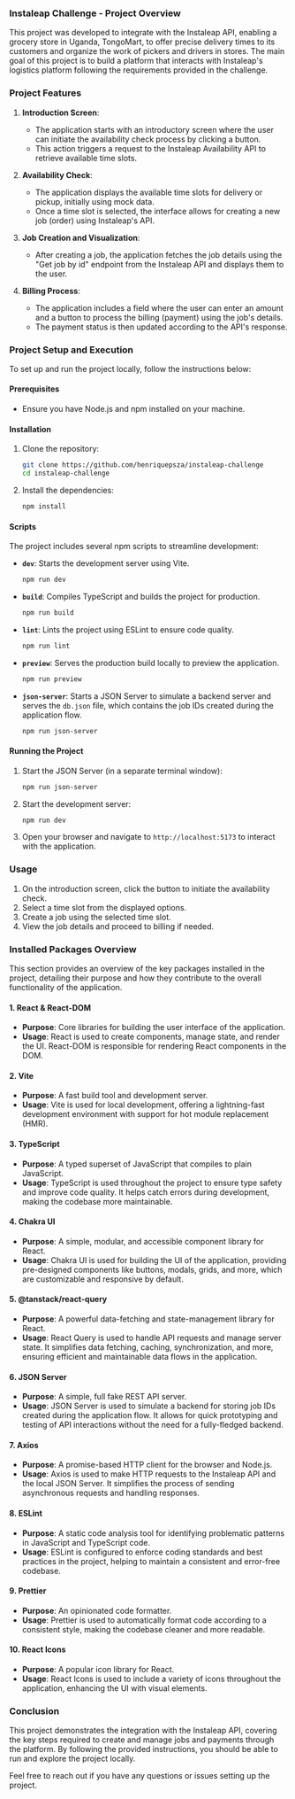 ### **Instaleap Challenge - Project Overview**

This project was developed to integrate with the Instaleap API, enabling a grocery store in Uganda, TongoMart, to offer precise delivery times to its customers and organize the work of pickers and drivers in stores. The main goal of this project is to build a platform that interacts with Instaleap's logistics platform following the requirements provided in the challenge.

### **Project Features**

1. **Introduction Screen**:
    - The application starts with an introductory screen where the user can initiate the availability check process by clicking a button.
    - This action triggers a request to the Instaleap Availability API to retrieve available time slots.

2. **Availability Check**:
    - The application displays the available time slots for delivery or pickup, initially using mock data.
    - Once a time slot is selected, the interface allows for creating a new job (order) using Instaleap's API.

3. **Job Creation and Visualization**:
    - After creating a job, the application fetches the job details using the "Get job by id" endpoint from the Instaleap API and displays them to the user.

4. **Billing Process**:
    - The application includes a field where the user can enter an amount and a button to process the billing (payment) using the job's details.
    - The payment status is then updated according to the API's response.

### **Project Setup and Execution**

To set up and run the project locally, follow the instructions below:

#### **Prerequisites**
- Ensure you have Node.js and npm installed on your machine.

#### **Installation**

1. Clone the repository:
   ```bash
   git clone https://github.com/henriquepsza/instaleap-challenge
   cd instaleap-challenge
   ```

2. Install the dependencies:
   ```bash
   npm install
   ```

#### **Scripts**

The project includes several npm scripts to streamline development:

- **`dev`**: Starts the development server using Vite.
  ```bash
  npm run dev
  ```

- **`build`**: Compiles TypeScript and builds the project for production.
  ```bash
  npm run build
  ```

- **`lint`**: Lints the project using ESLint to ensure code quality.
  ```bash
  npm run lint
  ```

- **`preview`**: Serves the production build locally to preview the application.
  ```bash
  npm run preview
  ```

- **`json-server`**: Starts a JSON Server to simulate a backend server and serves the `db.json` file, which contains the job IDs created during the application flow.
  ```bash
  npm run json-server
  ```

#### **Running the Project**

1. Start the JSON Server (in a separate terminal window):
   ```bash
   npm run json-server
   ```

2. Start the development server:
   ```bash
   npm run dev
   ```

3. Open your browser and navigate to `http://localhost:5173` to interact with the application.

### **Usage**

1. On the introduction screen, click the button to initiate the availability check.
2. Select a time slot from the displayed options.
3. Create a job using the selected time slot.
4. View the job details and proceed to billing if needed.

### **Installed Packages Overview**

This section provides an overview of the key packages installed in the project, detailing their purpose and how they contribute to the overall functionality of the application.

#### **1. React & React-DOM**
- **Purpose**: Core libraries for building the user interface of the application.
- **Usage**: React is used to create components, manage state, and render the UI. React-DOM is responsible for rendering React components in the DOM.

#### **2. Vite**
- **Purpose**: A fast build tool and development server.
- **Usage**: Vite is used for local development, offering a lightning-fast development environment with support for hot module replacement (HMR).

#### **3. TypeScript**
- **Purpose**: A typed superset of JavaScript that compiles to plain JavaScript.
- **Usage**: TypeScript is used throughout the project to ensure type safety and improve code quality. It helps catch errors during development, making the codebase more maintainable.

#### **4. Chakra UI**
- **Purpose**: A simple, modular, and accessible component library for React.
- **Usage**: Chakra UI is used for building the UI of the application, providing pre-designed components like buttons, modals, grids, and more, which are customizable and responsive by default.

#### **5. @tanstack/react-query**
- **Purpose**: A powerful data-fetching and state-management library for React.
- **Usage**: React Query is used to handle API requests and manage server state. It simplifies data fetching, caching, synchronization, and more, ensuring efficient and maintainable data flows in the application.

#### **6. JSON Server**
- **Purpose**: A simple, full fake REST API server.
- **Usage**: JSON Server is used to simulate a backend for storing job IDs created during the application flow. It allows for quick prototyping and testing of API interactions without the need for a fully-fledged backend.

#### **7. Axios**
- **Purpose**: A promise-based HTTP client for the browser and Node.js.
- **Usage**: Axios is used to make HTTP requests to the Instaleap API and the local JSON Server. It simplifies the process of sending asynchronous requests and handling responses.

#### **8. ESLint**
- **Purpose**: A static code analysis tool for identifying problematic patterns in JavaScript and TypeScript code.
- **Usage**: ESLint is configured to enforce coding standards and best practices in the project, helping to maintain a consistent and error-free codebase.

#### **9. Prettier**
- **Purpose**: An opinionated code formatter.
- **Usage**: Prettier is used to automatically format code according to a consistent style, making the codebase cleaner and more readable.

#### **10. React Icons**
- **Purpose**: A popular icon library for React.
- **Usage**: React Icons is used to include a variety of icons throughout the application, enhancing the UI with visual elements.

### **Conclusion**

This project demonstrates the integration with the Instaleap API, covering the key steps required to create and manage jobs and payments through the platform. By following the provided instructions, you should be able to run and explore the project locally.

Feel free to reach out if you have any questions or issues setting up the project.